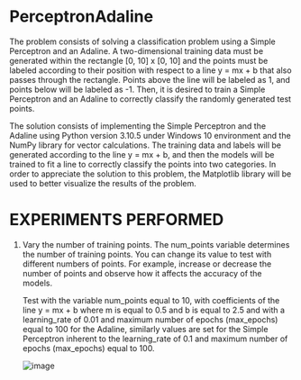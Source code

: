 # PerceptronAdaline

The problem consists of solving a classification problem using a Simple Perceptron and an Adaline. A two-dimensional training data must be generated within the rectangle [0, 10] x [0, 10] and the points must be labeled according to their position with respect to a line y = mx + b that also passes through the rectangle. Points above the line will be labeled as 1, and points below will be labeled as -1. Then, it is desired to train a Simple Perceptron and an Adaline to correctly classify the randomly generated test points.

The solution consists of implementing the Simple Perceptron and the Adaline using Python version 3.10.5 under Windows 10 environment and the NumPy library for vector calculations. The training data and labels will be generated according to the line y = mx + b, and then the models will be trained to fit a line to correctly classify the points into two categories. In order to appreciate the solution to this problem, the Matplotlib library will be used to better visualize the results of the problem.

# EXPERIMENTS PERFORMED

   1) Vary the number of training points. The num_points variable determines the number of training points. You can change its value to test with different numbers of points. For example, increase or decrease the number of points and observe how it affects the accuracy of the models.

      Test with the variable num_points equal to 10, with coefficients of the line y = mx + b where m is equal to 0.5 and b is equal to 2.5 and with a learning_rate of 0.01 and maximum number of epochs (max_epochs) equal to 100 for the Adaline, similarly values are set for the Simple Perceptron inherent to the learning_rate of 0.1 and maximum number of epochs (max_epochs) equal to 100.

      ![image](https://github.com/YakoViTo/PerceptronAdaline/assets/135473233/8bfab554-af25-4ef9-a66a-37eaafcc70d0)



